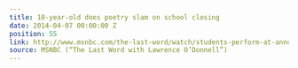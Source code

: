 ```yaml
---
title: 10-year-old does poetry slam on school closing
date: 2014-04-07 00:00:00 Z
position: 55
link: http://www.msnbc.com/the-last-word/watch/students-perform-at-annual-poetry-slam-219701315936
source: MSNBC (“The Last Word with Lawrence O’Donnell”)
---
```


